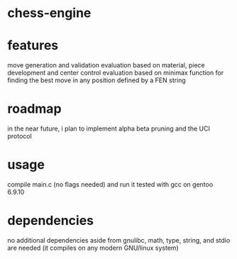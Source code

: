 # chess-engine

# features
move generation and validation
evaluation based on material, piece development and center control
evaluation based on minimax
function for finding the best move in any position defined by a FEN string

# roadmap

in the near future, i plan to implement alpha beta pruning and the UCI protocol

# usage
compile main.c (no flags needed) and run it
tested with gcc on gentoo 6.9.10

# dependencies
no additional dependencies aside from gnulibc, math, type, string, and stdio are needed (it compiles on any modern GNU/linux system)
